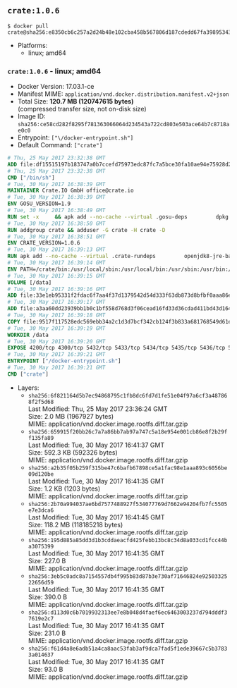 ## `crate:1.0.6`

```console
$ docker pull crate@sha256:e8350cb6c257a2d24b48e102cba458b567806d187cdedd67fa39895343a5bdf1
```

-	Platforms:
	-	linux; amd64

### `crate:1.0.6` - linux; amd64

-	Docker Version: 17.03.1-ce
-	Manifest MIME: `application/vnd.docker.distribution.manifest.v2+json`
-	Total Size: **120.7 MB (120747615 bytes)**  
	(compressed transfer size, not on-disk size)
-	Image ID: `sha256:ce58cd282f8295f781363066064d234543a722cd803e503ace64b7c8718ae0c0`
-	Entrypoint: `["\/docker-entrypoint.sh"]`
-	Default Command: `["crate"]`

```dockerfile
# Thu, 25 May 2017 23:32:38 GMT
ADD file:df15515197b183747a0b7ccefd75973edc87fc7a5bce30fa10ae94e75928d25c in / 
# Thu, 25 May 2017 23:32:38 GMT
CMD ["/bin/sh"]
# Tue, 30 May 2017 16:38:39 GMT
MAINTAINER Crate.IO GmbH office@crate.io
# Tue, 30 May 2017 16:38:39 GMT
ENV GOSU_VERSION=1.9
# Tue, 30 May 2017 16:38:49 GMT
RUN set -x     && apk add --no-cache --virtual .gosu-deps         dpkg         gnupg         curl     && export ARCH=$(echo $(dpkg --print-architecture) | cut -d"-" -f3)     && curl -o /usr/local/bin/gosu -fSL "https://github.com/tianon/gosu/releases/download/$GOSU_VERSION/gosu-$ARCH"     && curl -o /usr/local/bin/gosu.asc -fSL "https://github.com/tianon/gosu/releases/download/$GOSU_VERSION/gosu-$ARCH.asc"     && export GNUPGHOME="$(mktemp -d)"     && gpg --keyserver ha.pool.sks-keyservers.net --recv-keys B42F6819007F00F88E364FD4036A9C25BF357DD4     && gpg --batch --verify /usr/local/bin/gosu.asc /usr/local/bin/gosu     && rm -r "$GNUPGHOME" /usr/local/bin/gosu.asc     && chmod +x /usr/local/bin/gosu     && gosu nobody true     && apk del .gosu-deps
# Tue, 30 May 2017 16:38:50 GMT
RUN addgroup crate && adduser -G crate -H crate -D
# Tue, 30 May 2017 16:38:51 GMT
ENV CRATE_VERSION=1.0.6
# Tue, 30 May 2017 16:39:13 GMT
RUN apk add --no-cache --virtual .crate-rundeps         openjdk8-jre-base         python3         openssl         sigar     && apk add --no-cache --virtual .build-deps         curl         gnupg         tar     && curl -fSL -O https://cdn.crate.io/downloads/releases/crate-$CRATE_VERSION.tar.gz     && curl -fSL -O https://cdn.crate.io/downloads/releases/crate-$CRATE_VERSION.tar.gz.asc     && export GNUPGHOME="$(mktemp -d)"     && gpg --keyserver ha.pool.sks-keyservers.net --recv-keys 90C23FC6585BC0717F8FBFC37FAAE51A06F6EAEB     && gpg --batch --verify crate-$CRATE_VERSION.tar.gz.asc crate-$CRATE_VERSION.tar.gz     && rm -r "$GNUPGHOME" crate-$CRATE_VERSION.tar.gz.asc     && mkdir /crate     && tar -xf crate-$CRATE_VERSION.tar.gz -C /crate --strip-components=1     && rm crate-$CRATE_VERSION.tar.gz     && ln -s /usr/bin/python3 /usr/bin/python     && rm /crate/plugins/sigar/lib/libsigar-amd64-linux.so     && apk del .build-deps
# Tue, 30 May 2017 16:39:14 GMT
ENV PATH=/crate/bin:/usr/local/sbin:/usr/local/bin:/usr/sbin:/usr/bin:/sbin:/bin
# Tue, 30 May 2017 16:39:15 GMT
VOLUME [/data]
# Tue, 30 May 2017 16:39:16 GMT
ADD file:33e1eb95331f2fdac6f7aa4f37d1379542d54d333f63db873d8bfbf0aaa86e2d in /crate/config/crate.yml 
# Tue, 30 May 2017 16:39:17 GMT
ADD file:a3aa60dd23939bb1b0c1bf558d768d3f06cead16fd33d36cdad411bd43d16448 in /crate/config/logging.yml 
# Tue, 30 May 2017 16:39:18 GMT
COPY file:9517f117528edc569ebb34a2c1d3d7bcf342cb124f3b833a681768549d61ebfb in / 
# Tue, 30 May 2017 16:39:19 GMT
WORKDIR /data
# Tue, 30 May 2017 16:39:20 GMT
EXPOSE 4200/tcp 4300/tcp 5432/tcp 5433/tcp 5434/tcp 5435/tcp 5436/tcp 5437/tcp 5438/tcp 5439/tcp 5440/tcp 5441/tcp 5442/tcp 5443/tcp 5444/tcp 5445/tcp 5446/tcp 5447/tcp 5448/tcp 5449/tcp 5450/tcp 5451/tcp 5452/tcp 5453/tcp 5454/tcp 5455/tcp 5456/tcp 5457/tcp 5458/tcp 5459/tcp 5460/tcp 5461/tcp 5462/tcp 5463/tcp 5464/tcp 5465/tcp 5466/tcp 5467/tcp 5468/tcp 5469/tcp 5470/tcp 5471/tcp 5472/tcp 5473/tcp 5474/tcp 5475/tcp 5476/tcp 5477/tcp 5478/tcp 5479/tcp 5480/tcp 5481/tcp 5482/tcp 5483/tcp 5484/tcp 5485/tcp 5486/tcp 5487/tcp 5488/tcp 5489/tcp 5490/tcp 5491/tcp 5492/tcp 5493/tcp 5494/tcp 5495/tcp 5496/tcp 5497/tcp 5498/tcp 5499/tcp 5500/tcp 5501/tcp 5502/tcp 5503/tcp 5504/tcp 5505/tcp 5506/tcp 5507/tcp 5508/tcp 5509/tcp 5510/tcp 5511/tcp 5512/tcp 5513/tcp 5514/tcp 5515/tcp 5516/tcp 5517/tcp 5518/tcp 5519/tcp 5520/tcp 5521/tcp 5522/tcp 5523/tcp 5524/tcp 5525/tcp 5526/tcp 5527/tcp 5528/tcp 5529/tcp 5530/tcp 5531/tcp 5532/tcp
# Tue, 30 May 2017 16:39:21 GMT
ENTRYPOINT ["/docker-entrypoint.sh"]
# Tue, 30 May 2017 16:39:21 GMT
CMD ["crate"]
```

-	Layers:
	-	`sha256:6f821164d5b7ec94868795c1fb8dc6fd7d1fe51e04f97a6cf3a487868f2f5d68`  
		Last Modified: Thu, 25 May 2017 23:36:24 GMT  
		Size: 2.0 MB (1967927 bytes)  
		MIME: application/vnd.docker.image.rootfs.diff.tar.gzip
	-	`sha256:659915f20bb26c7a7a86bb7ab97a747c5a18e954e001cb86e8f2b29ff135fa89`  
		Last Modified: Tue, 30 May 2017 16:41:37 GMT  
		Size: 592.3 KB (592326 bytes)  
		MIME: application/vnd.docker.image.rootfs.diff.tar.gzip
	-	`sha256:a2b35f05b259f315be47c6bafb67898ce5a1fac98e1aaa893c6056be09d120be`  
		Last Modified: Tue, 30 May 2017 16:41:35 GMT  
		Size: 1.2 KB (1203 bytes)  
		MIME: application/vnd.docker.image.rootfs.diff.tar.gzip
	-	`sha256:2b70a994037ae6bd7577488927f534077769d7662e94204fb7fc5505e7e3dca6`  
		Last Modified: Tue, 30 May 2017 16:41:45 GMT  
		Size: 118.2 MB (118185218 bytes)  
		MIME: application/vnd.docker.image.rootfs.diff.tar.gzip
	-	`sha256:195d885a85dd3d1b3cddaeacfd425febb13bc8c34d8a033cd1fcc44ba3075399`  
		Last Modified: Tue, 30 May 2017 16:41:35 GMT  
		Size: 227.0 B  
		MIME: application/vnd.docker.image.rootfs.diff.tar.gzip
	-	`sha256:3eb5c0adc8a7154557db4f995b83d87b3e730af71646824e9250332522656d59`  
		Last Modified: Tue, 30 May 2017 16:41:35 GMT  
		Size: 390.0 B  
		MIME: application/vnd.docker.image.rootfs.diff.tar.gzip
	-	`sha256:d113d0c6b7019932313ee7e8b048d4faef6ec6463003237d794dddf37619e2c7`  
		Last Modified: Tue, 30 May 2017 16:41:35 GMT  
		Size: 231.0 B  
		MIME: application/vnd.docker.image.rootfs.diff.tar.gzip
	-	`sha256:f61d4a8e6adb51a4ca8aac53fab3af9dca7fad5f1ede39667c5b37833a014637`  
		Last Modified: Tue, 30 May 2017 16:41:35 GMT  
		Size: 93.0 B  
		MIME: application/vnd.docker.image.rootfs.diff.tar.gzip
